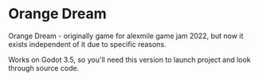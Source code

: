 # Orange Dream
Orange Dream - originally game for alexmile game jam 2022, but now it exists independent of it due to specific reasons.


Works on Godot 3.5, so you'll need this version to launch project and look through source code.
